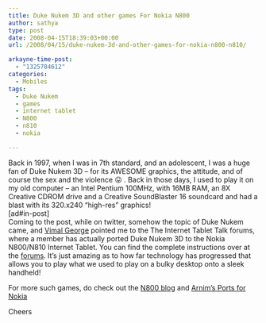 ```yaml
---
title: Duke Nukem 3D and other games For Nokia N800
author: sathya
type: post
date: 2008-04-15T18:39:03+00:00
url: /2008/04/15/duke-nukem-3d-and-other-games-for-nokia-n800-n810/

arkayne-time-post:
  - "1325784612"
categories:
  - Mobiles
tags:
  - Duke Nukem
  - games
  - internet tablet
  - N800
  - n810
  - nokia

---
```

Back in 1997, when I was in 7th standard, and an adolescent, I was a huge fan of Duke Nukem 3D &#8211; for its AWESOME graphics, the attitude, and of course the sex and the violence 😛 . Back in those days, I used to play it on my old computer &#8211; an Intel Pentium 100MHz, with 16MB RAM, an 8X Creative CDROM drive and a Creative SoundBlaster 16 soundcard and had a blast with its 320.x240 &#8220;high-res&#8221; graphics!  
[ad#in-post]  
Coming to the post, while on twitter, somehow the topic of Duke Nukem came, and <a href="https://mallugeek.blogspot.com/" target="_blank" rel="nofollow">Vimal George</a> pointed me to the The Internet Tablet Talk forums, where a member has actually ported Duke Nukem 3D to the Nokia N800/N810 Internet Tablet. You can find the complete instructions over at the <a href="https://www.internettablettalk.com/forums/showthread.php?t=17315" target="_blank">forums</a>. It&#8217;s just amazing as to how far technology has progressed that allows you to play what we used to play on a bulky desktop onto a sleek handheld!

For more such games, do check out the <a href="https://www.n800blog.com/category.aspx?id=5&name=N800_Games" target="_blank" rel="nofollow">N800 blog</a> and <a href="https://pupnik.de/software.html" target="_blank" rel="nofollow">Arnim&#8217;s Ports for Nokia</a>

Cheers
